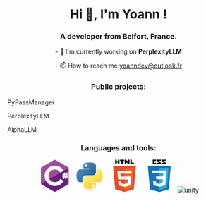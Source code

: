 <h1 align="center">Hi 👋, I'm Yoann !</h1> 
<h3 align="center">A developer from Belfort, France.</h3> 
<p align="center"> - 🔭 I'm currently working on <b>PerplexityLLM</b></p> 
<p align="center">- 📫 How to reach me <a href="mailto:yoanndev@outlook.fr">yoanndev@outlook.fr</a></p>
<h3 align="center">Public projects:</h3>
<p align="center">
  <p>PyPassManager</p>
  <p>PerplexityLLM</p>
  <p>AlphaLLM</p>
<h3 align="center">Languages and tools:</h3> 
<p align="center"> 
  <img src="https://raw.githubusercontent.com/devicons/devicon/master/icons/csharp/csharp-original.svg" alt="csharp" width="75" height="75"/> 
  <img src="https://raw.githubusercontent.com/devicons/devicon/master/icons/python/python-original.svg" alt="python" width="75" height="75"/> 
  <img src="https://raw.githubusercontent.com/devicons/devicon/master/icons/html5/html5-original-wordmark.svg" alt="html5" width="75" height="75"/> 
  <img src="https://raw.githubusercontent.com/devicons/devicon/master/icons/css3/css3-original-wordmark.svg" alt="css3" width="75" height="75"/> 
  <img src="https://www.vectorlogo.zone/logos/unity3d/unity3d-icon.svg" alt="unity" width="75" height="75"/> 
</p>
